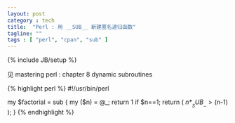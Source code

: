 ```yaml
---
layout: post
category : tech
title:  "Perl : 用 __SUB__ 新建匿名递归函数"
tagline: ""
tags : [ "perl", "cpan", "sub" ] 
---
```

{% include JB/setup %}

见 mastering perl : chapter 8 dynamic subroutines

{% highlight perl %}
#!/usr/bin/perl

my $factorial = sub {
    my ($n) = @_;
    return 1 if $n==1;
    return ( $n * __SUB__->($n-1) );
}
{% endhighlight %}
